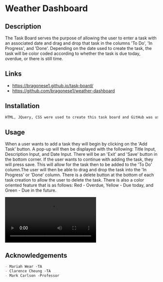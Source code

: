 # Weather Dashboard
## Description

The Task Board serves the purpose of allowing the user to enter a task with an associated date and drag and drop that task in the columns 'To Do', 'In Progress', and 'Done'.
Depending on the date used to create the task, the task will be color coded according to whether the task is due today, overdue, or there is still time.



## Links
- https://bragonese1.github.io/task-board/ 
- https://github.com/bragonese1/weather-dashboard


## Installation
```md
HTML, JQuery, CSS were used to create this task board and GitHub was used for the deployment.
```

## Usage
When a user wants to add a task they will begin by clicking on the 'Add Task' button. A pop-up will then be displayed with the following: Title Input, Description Input, and Date Input.
There will be an 'Exit' and 'Save' button in the bottom corner. If the user wants to continue with adding the task, they will press save. This will allow for the task then to be added to the 'To Do' column.The user will then be able to drag and drop the task into the 'In Progress' or 'Done' column.
There is a delete button at the bottom of each task creation to allow the user to delete the task.
There is also a color oriented feature that is as follows: Red - Overdue, Yellow - Due today, and Green - Due in the future.

<video src="https://github.com/bragonese1/task-board/assets/82071172/ac747c4e-3947-41e2-afb3-6d2774a078ce" width="" controls preload></video>


## Acknowledgements

```md
- Mariah Wear -TA
- Clarence Cheung -TA
- Mark Carlson -Professor
```